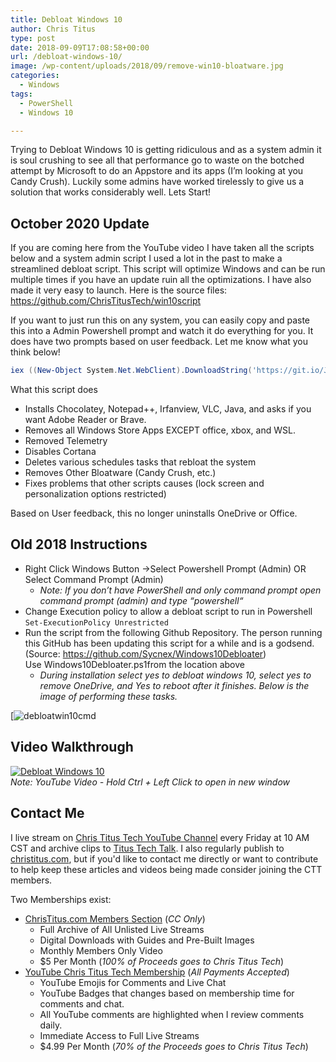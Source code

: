 ```yaml
---
title: Debloat Windows 10
author: Chris Titus
type: post
date: 2018-09-09T17:08:58+00:00
url: /debloat-windows-10/
image: /wp-content/uploads/2018/09/remove-win10-bloatware.jpg
categories:
  - Windows
tags:
  - PowerShell
  - Windows 10

---
```

Trying to Debloat Windows 10 is getting ridiculous and as a system admin it is soul crushing to see all that performance go to waste on the botched attempt by Microsoft to do an Appstore and its apps (I&#8217;m looking at you Candy Crush). Luckily some admins have worked tirelessly to give us a solution that works considerably well. Lets Start! <!--more-->

## October 2020 Update

If you are coming here from the YouTube video I have taken all the scripts below and a system admin script I used a lot in the past to make a streamlined debloat script. This script will optimize Windows and can be run multiple times if you have an update ruin all the optimizations. I have also made it very easy to launch. Here is the source files: <https://github.com/ChrisTitusTech/win10script>

If you want to just run this on any system, you can easily copy and paste this into a Admin Powershell prompt and watch it do everything for you. It does have two prompts based on user feedback. Let me know what you think below! 

```PowerShell
iex ((New-Object System.Net.WebClient).DownloadString('https://git.io/JJ8R4'))
```

What this script does
- Installs Chocolatey, Notepad++, Irfanview, VLC, Java, and asks if you want Adobe Reader or Brave. 
- Removes all Windows Store Apps EXCEPT office, xbox, and WSL. 
- Removed Telemetry
- Disables Cortana
- Deletes various schedules tasks that rebloat the system
- Removes Other Bloatware (Candy Crush, etc.)
- Fixes problems that other scripts causes (lock screen and personalization options restricted)

Based on User feedback, this no longer uninstalls OneDrive or Office. 

## Old 2018 Instructions

  * Right Click Windows Button ->Select Powershell Prompt (Admin) OR Select Command Prompt (Admin) 
      * _Note: If you don&#8217;t have PowerShell and only command prompt open command prompt (admin) and type &#8220;_powershell_&#8220;_
  * Change Execution policy to allow a debloat script to run in Powershell `Set-ExecutionPolicy Unrestricted`
  * Run the script from the following Github Repository. The person running this GitHub has been updating this script for a while and is a godsend. (Source: <https://github.com/Sycnex/Windows10Debloater>) Use Windows10Debloater.ps1from the location above 
      * _During installation select yes to debloat windows 10, select yes to remove OneDrive, and Yes to reboot after it finishes. Below is the image of performing these tasks._

[![debloatwin10cmd](https://christitus.com/wp-content/uploads/2018/09/debloatwin10cmd.png) 

## Video Walkthrough

[![Debloat Windows 10](https://img.youtube.com/vi/q4ziE5Am0pM/0.jpg)](https://www.youtube.com/watch?v=q4ziE5Am0pM)  
_Note: YouTube Video - Hold Ctrl + Left Click to open in new window_

## Contact Me

I live stream on [Chris Titus Tech YouTube Channel][1] every Friday at 10 AM CST and archive clips to [Titus Tech Talk][2]. I also regularly publish to [christitus.com][3], but if you'd like to contact me directly or want to contribute to help keep these articles and videos being made consider joining the CTT members. 

Two Memberships exist:
- [ChrisTitus.com Members Section][4] (_CC Only_)
  - Full Archive of All Unlisted Live Streams
  - Digital Downloads with Guides and Pre-Built Images
  - Monthly Members Only Video
  - $5 Per Month (_100% of Proceeds goes to Chris Titus Tech_)
- [YouTube Chris Titus Tech Membership][5] (_All Payments Accepted_)
  - YouTube Emojis for Comments and Live Chat
  - YouTube Badges that changes based on membership time for comments and chat.
  - All YouTube comments are highlighted when I review comments daily. 
  - Immediate Access to Full Live Streams
  - $4.99 Per Month (_70% of the Proceeds goes to Chris Titus Tech_)

 [1]: https://www.youtube.com/c/ChrisTitusTech
 [2]: https://www.youtube.com/c/ChrisTitusTechStreams
 [3]: https://christitus.com/
 [4]: https://portal.christitus.com
 [5]: https://links.christitus.com/join